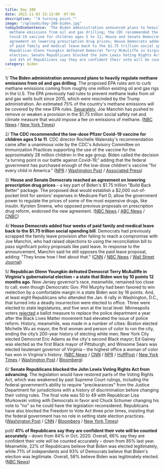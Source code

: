 ```yaml
---
title: Day 288
date: 2021-11-03 15:13:00 -07:00
description: '"A turning point."'
image: "/uploads/day-288-biden.jpg"
todayInOneSentence: 'The Biden administration announced plans to heavily regulate
  methane emissions from oil and gas drilling; the CDC recommended the low-dose Pfizer
  Covid-19 vaccine for children ages 5 to 11; House and Senate Democrats reached an
  agreement on lowering prescription drug prices; House Democrats added four weeks
  of paid family and medical leave back to the $1.75 trillion social spending bill;
  Republican Glenn Youngkin defeated Democrat Terry McAuliffe in Virginia''s gubernatorial
  election; Senate Republicans blocked the John Lewis Voting Rights Act from advancing;
  and 41% of Republicans say they are confident their vote will be counted accurately. '
category: biden
---
```


1/ **The Biden administration announced plans to heavily regulate methane emissions from oil and gas drilling**. The proposed EPA rules aim to curb methane emissions coming from roughly one million existing oil and gas rigs in the U.S. The EPA previously had rules to prevent methane leaks from oil and gas wells built since 2015, which were rescinded by the Trump administration. An estimated 75% of the country's methane emissions will be covered by the new EPA rules. [Separately](https://www.nytimes.com/2021/11/02/us/politics/methane-emissions-fee.html), Joe Manchin has pushed to remove or weaken a provision in the $1.75 trillion social safety net and climate measure that would impose a fee on emissions of methane. ([NBC News](https://www.nbcnews.com/science/environment/white-house-announces-new-methane-regulations-kicking-global-pledge-rcna4280) / [New York Times](https://www.nytimes.com/2021/11/02/climate/biden-methane-climate.html))

2/ **The CDC recommended the low-dose Pfizer Covid-19 vaccine for children ages 5 to 11**. CDC director Rochelle Walensky's recommendation came after a unanimous vote by the CDC's Advisory Committee on Immunization Practices supporting the use of the vaccine for the approximately 28 million children in the age group. Biden called the decision "a turning point in our battle against Covid-19," adding that the federal government has purchased enough of the low-dose children's vaccine "for every child in America." ([NPR](https://www.npr.org/sections/health-shots/2021/11/02/1051301705/cdc-advisors-recommend-pfizers-covid-vaccine-for-children-ages-5-through-11) / [Washington Post](https://www.washingtonpost.com/health/2021/11/02/cdc-advisers-recommend-pfizer-biontech-childrens-vacccine/) / [Associated Press](https://apnews.com/article/covid-vaccines-children-shots-begin-2990bc9828427b17f303fca54ae60bf0))

3/ **House and Senate Democrats reached an agreement on lowering prescription drug prices** – a key part of Biden's $1.75 trillion "Build Back Better" package. The proposed deal would establish a $2,000 out-of-pocket limit for seniors’ expenses in Medicare Part D, allow the government power to regulate the prices of some of the most expensive drugs, like insulin. Kyrsten Sinema, who opposed previous proposals on prescription drug reform, endorsed the new agreement. ([NBC News](https://www.nbcnews.com/politics/congress/pelosi-says-build-back-better-disputes-may-be-resolved-end-n1282989) / [ABC News](https://abcnews.go.com/Politics/schumer-deal-reached-lowering-prescription-drug-costs-part/story?id=80929159) / [CNBC](https://www.cnbc.com/2021/11/02/democrats-reach-a-major-deal-on-drug-prices-spending-bill-nearly-done.html))

4/ **House Democrats added four weeks of paid family and medical leave back to the $1.75 trillion social spending bill**. Democrats had previously scrapped the family leave provision after failing to reach a compromise with Joe Manchin, who had raised objections to using the reconciliation bill to pass significant policy proposals like paid leave. In response to the announcement, Manchin said he still opposes the paid leave proposal, adding: "They know how I feel about that." ([CNN](https://www.cnn.com/2021/11/03/politics/paid-leave-pelosi-add/index.html) / [NBC News](https://www.nbcnews.com/politics/congress/house-democrats-add-paid-family-leave-back-proposed-1-75t-n1283105) / [Wall Street Journal](https://www.wsj.com/articles/pelosi-says-house-democrats-will-add-paid-leave-back-to-bill-11635951745))

5/ **Republican Glenn Youngkin defeated Democrat Terry McAuliffe in Virginia's gubernatorial election – a state that Biden won by 10 points 12 months ago**. New Jersey governor’s race, meanwhile, remained too close to call, even though Democratic Gov. Phil Murphy had been favored to win reelection by a comfortable margin in a state Biden won by 16 points. And, at least eight Republicans who attended the Jan. 6 rally in Washington, D.C., that turned into a deadly insurrection were elected to office. Three were elected to state legislatures, and five won at the local level. Minneapolis voters [rejected](https://www.npr.org/2021/11/02/1051617581/minneapolis-police-vote) a ballot measure to replace the police department a year after the Black Lives Matter movement had elevated the issue of police reform. History, meanwhile, was made in a number of cities: Boston elected Michelle Wu as mayor, the first woman and person of color to run the city, ending the city’s 200-year history of electing white men; New York City elected Democrat Eric Adams as the city's second Black mayor; Ed Gainey was elected as the first Black mayor of Pittsburgh; and Winsome Sears was elected lieutenant governor of Virginia – the highest office a woman of color has won in Virginia's history. ([NBC News](https://www.nbcnews.com/politics/elections/polls-close-soon-virginia-s-closely-watched-gubernatorial-election-n1283066) / [CNN](https://www.cnn.com/2021/11/02/politics/new-jersey-governor-election/index.html) / [NPR](https://www.npr.org/2021/11/03/1051811110/election-night-2021-results-michelle-wu-eric-adams-ed-gainey-mayor) / [HuffPost](https://www.huffpost.com/entry/january-6-capitol-riot-republicans-elected-to-office_n_6181bc04e4b0ad6f587b79a8) / [New York Times](https://www.nytimes.com/live/2021/11/03/us/election-updates) / [Washington Post](https://www.washingtonpost.com/politics/virginia-democrats/2021/11/02/c204c8ca-3843-11ec-9bc4-86107e7b0ab1_story.html) / [Bloomberg](https://www.bloomberg.com/news/articles/2021-11-03/gop-s-youngkin-sends-democrats-a-2022-wake-up-call-from-virginia?sref=MIBMEEoj))

6/ **Senate Republicans blocked the John Lewis Voting Rights Act from advancing**. The legislation would have restored parts of the Voting Rights Act, which was weakened by past Supreme Court rulings, including the federal government’s ability to require "preclearances" from the Justice Department for jurisdictions with a history of discrimination before changing their voting rules. The final vote was 50 to 49 with Republican Lisa Murkowski voting with Democrats in favor and Chuck Schumer changing his vote to “no” so he could have the legislation reconsidered. Republicans have also blocked the Freedom to Vote Act three prior times, insisting that the federal government has no role in setting state election practices. ([Washington Post](https://www.washingtonpost.com/politics/senate-voting-john-lewis/2021/11/03/de00974e-3cc5-11ec-bfad-8283439871ec_story.html) / [CNN](https://www.cnn.com/2021/11/03/politics/john-lewis-voting-rights-act-senate-vote/index.html) / [Bloomberg](https://www.bloomberg.com/news/articles/2021-11-03/voting-rights-stalled-again-in-the-senate-as-gop-blocks-bill?sref=MIBMEEoj) / [New York Times](https://www.nytimes.com/2021/11/03/us/politics/senate-republicans-voting-rights-act.html))

poll/ **41% of Republicans say they are confident their vote will be counted accurately** – down from 84% in Oct. 2020.  Overall, 66% say they are confident their vote will be counted accurately – down from 85% last year. Meanwhile, 22% of Republicans believe that Biden was elected legitimately, while 71% of independents and 93% of Democrats believe that Biden's election was legitimate. Overall, 58% believe Biden was legitimately elected. ([NBC News](https://www.nbcnews.com/politics/meet-the-press/nbc-news-poll-50-percent-republicans-doubt-their-vote-will-n1282849))